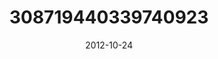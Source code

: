 ---
title: "308719440339740923"
cover: "2012-10-24 06.57.26 308719440339740923_46248401"
photo: "2012-10-24 06.57.26 308719440339740923_46248401"
date: "2012-10-24"
type: "photo"
---
